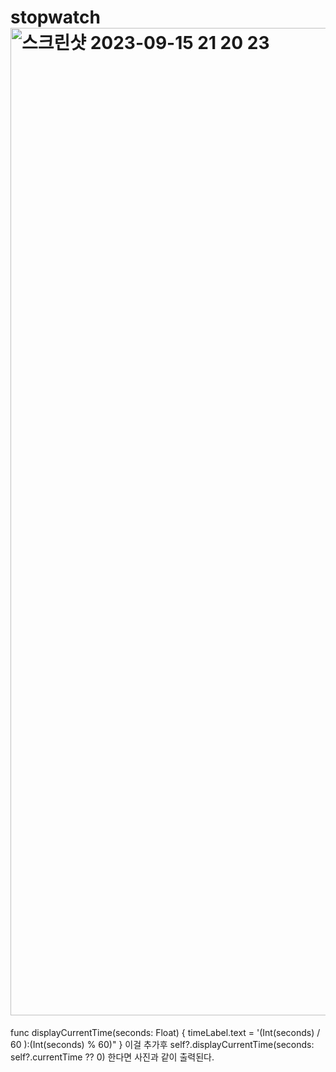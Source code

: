 # stopwatch<img width="1580" alt="스크린샷 2023-09-15 21 20 23" src="https://github.com/kimgyeoll/stopwatch/assets/105435276/90d4e794-333d-4848-9752-2d7a3fe68164">

func displayCurrentTime(seconds: Float) {
timeLabel.text = '\(Int(seconds) / 60 ):\(Int(seconds) % 60)" 
}
이걸 추가후 self?.displayCurrentTime(seconds: self?.currentTime ?? 0) 
한다면 사진과 같이 출력된다. 
